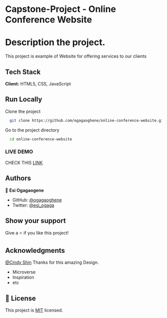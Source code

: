 # Capstone-Project - Online Conference Website

# Description the project.

This project is example of Website for offering services to our clients

## Tech Stack

**Client:** HTML5, CSS, JavaScript

## Run Locally
Clone the project

```bash
  git clone https://github.com/ogagaoghene/online-conference-website.git
```
Go to the project directory

```bash
  cd online-conference-website
```

### LIVE DEMO
CHECK THIS [LINK](https://ogagaoghene.github.io/online-conference-website/)

## Authors

👤 **Esi Ogagaogene**

- GitHub: [@ogagaoghene](https://github.com/ogagaoghene)
- Twitter: [@esi_ogaga](https://twitter.com/@esi_ogagaoghene)

## Show your support

Give a ⭐️ if you like this project!

## Acknowledgments
[@Cindy Shin](https://www.behance.net/adagio07) Thanks for this amazing Design.
- Microverse
- Inspiration
- etc

## 📝 License

This project is [MIT](./MIT.md) licensed.
